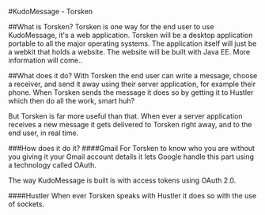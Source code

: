 #KudoMessage - Torsken

##What is Torsken?
Torsken is one way for the end user to use KudoMessage, it's a web application. Torsken will be a desktop application portable to all the major operating systems. The application itself will just be a webkit that holds a website. The website will be built with Java EE. More information will come..

##What does it do?
With Torsken the end user can write a message, choose a receiver, and send it away using their server application, 
for example their phone.
When Torsken sends the message it does so by getting it to Hustler which then do all the work, smart huh?

But Torsken is far more useful than that. When ever a server application receives a new message it gets delivered 
to Torsken right away, and to the end user, in real time.

###How does it do it?
####Gmail
For Torsken to know who you are without you giving it your Gmail account details it lets Google handle this part using a technology called OAuth.

The way KudoMessage is built is with access tokens using OAuth 2.0.

####Hustler
When ever Torsken speaks with Hustler it does so with the use of sockets.
